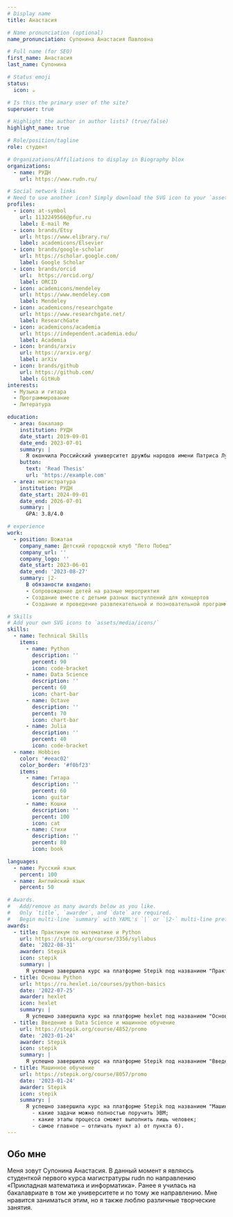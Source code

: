 ```yaml
---
# Display name
title: Анастасия

# Name pronunciation (optional)
name_pronunciation: Супонина Анастасия Павловна

# Full name (for SEO)
first_name: Анастасия
last_name: Супонина

# Status emoji
status:
  icon: ☕️

# Is this the primary user of the site?
superuser: true

# Highlight the author in author lists? (true/false)
highlight_name: true

# Role/position/tagline
role: студент

# Organizations/Affiliations to display in Biography blox
organizations:
  - name: РУДН
    url: https://www.rudn.ru/

# Social network links
# Need to use another icon? Simply download the SVG icon to your `assets/media/icons/` folder.
profiles:
  - icon: at-symbol
    url: 1132249566@pfur.ru
    label: E-mail Me
  - icon: brands/Etsy
    url: https://www.elibrary.ru/
    label: academicons/Elsevier
  - icon: brands/google-scholar
    url: https://scholar.google.com/
    label: Google Scholar
  - icon: brands/orcid
    url:  https://orcid.org/
    label: ORCID
  - icon: academicons/mendeley
    url: https://www.mendeley.com
    label: Mendeley
  - icon: academicons/researchgate
    url: https://www.researchgate.net/
    label: ResearchGate
  - icon: academicons/academia
    url: https://independent.academia.edu/
    label: Academia
  - icon: brands/arxiv
    url: https://arxiv.org/
    label: arXiv
  - icon: brands/github
    url: https://github.com/
    label: GitHub
interests:
  - Музыка и гитара
  - Программирование 
  - Литература

education:
  - area: бакалавр
    institution: РУДН
    date_start: 2019-09-01
    date_end: 2023-07-01
    summary: |
      Я окончила Российский университет дружбы народов имени Патриса Лумумбы со степенью бакалавра по специальности «Прикладная математика и информатика».
    button:
      text: 'Read Thesis'
      url: 'https://example.com'
  - area: магистратура
    institution: РУДН
    date_start: 2024-09-01
    date_end: 2026-07-01
    summary: |
      GPA: 3.8/4.0

# experience
work:
  - position: Вожатая
    company_name: Детский городской клуб "Лето Побед"
    company_url: ''
    company_logo: ''
    date_start: 2023-06-01
    date_end: '2023-08-27'
    summary: |2-
      В обязаности входило:
      - Сопровождение детей на разные мероприятия
      - Создание вместе с детьми разных выступлений для концертов
      - Создание и проведение развлекательной и позновательной программы

# Skills
# Add your own SVG icons to `assets/media/icons/`
skills:
  - name: Technical Skills
    items:
      - name: Python
        description: ''
        percent: 90
        icon: code-bracket
      - name: Data Science
        description: ''
        percent: 60
        icon: chart-bar
      - name: Octave
        description: ''
        percent: 70
        icon: chart-bar
      - name: Julia
        description: ''
        percent: 40
        icon: code-bracket
  - name: Hobbies
    color: '#eeac02'
    color_border: '#f0bf23'
    items:
      - name: Гитара
        description: ''
        percent: 60
        icon: guitar
      - name: Кошки
        description: ''
        percent: 100
        icon: cat
      - name: Стихи
        description: ''
        percent: 80
        icon: book

languages:
  - name: Русский язык
    percent: 100
  - name: Английский язык
    percent: 50

# Awards.
#   Add/remove as many awards below as you like.
#   Only `title`, `awarder`, and `date` are required.
#   Begin multi-line `summary` with YAML's `|` or `|2-` multi-line prefix and indent 2 spaces below.
awards:
  - title: Практикум по математике и Python
    url: https://stepik.org/course/3356/syllabus
    date: '2022-08-31'
    awarder: Stepik
    icon: stepik
    summary: |
      Я успешно завершила курс на платформе Stepik под названием "Практикум по математике и Python", в котором ознакомилась с основными возможностями языка программирования python. Изучила типы, основные циклы и функции, а также библиотеки, такие как numpy.
  - title: Основы Python
    url: https://ru.hexlet.io/courses/python-basics
    date: '2022-07-25'
    awarder: hexlet
    icon: hexlet
    summary: |
      Я успешно завершила курс на платформе hexlet под названием "Основы Python", в котором изучила базовые основы языка программирования Python.
  - title: Введение в Data Science и машинное обучение
    url: https://stepik.org/course/4852/promo
    date: '2023-01-24'
    awarder: Stepik
    icon: stepik
    summary: |
      Я успешно завершила курс на платформе Stepik под названием "Введение в Data Science и машинное обучение", в изучила библиотеки для анализа данных, используя язык программирования Python — Pandas и Scikit-learn.
  - title: Машинное обучение
    url: https://stepik.org/course/8057/promo
    date: '2023-01-24'
    awarder: Stepik
    icon: stepik
    summary: |
      Я успешно завершила курс на платформе Stepik под названием "Машинное обучение", в котором научилась обрабатывать большие объемы данных и извлекать из них скрытые закономерности. А также узнала:
        - какие задачи можно полностью поручить ЭВМ;
        - какие этапы процесса сможет выполнить лишь человек;
        - самое главное – отличать пункт а) от пункта б).
---
```


## Обо мне

Меня зовут Супонина Анастасия. В данный момент я являюсь студенткой первого курса магистратуры rudn по направлению «Прикладная математика и информатика». Ранее я училась на бакалавриате в том же университете и по тому же направлению. Мне нравится заниматься этим, но я также люблю различные творческие занятия.
